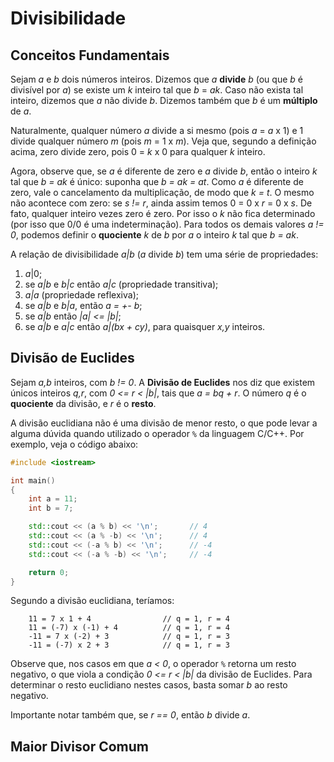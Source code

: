 Divisibilidade
==============

Conceitos Fundamentais
----------------------

Sejam _a_ e _b_ dois números inteiros. Dizemos que _a_ **divide** _b_ (ou que _b_ é divisível por
_a_) se existe um _k_ inteiro tal que _b_ = _ak_. Caso não exista tal inteiro, dizemos que
_a_ não divide _b_. Dizemos também que _b_ é um **múltiplo** de _a_.

Naturalmente, qualquer número _a_ divide a si mesmo (pois _a_ = _a_ x 1) e 1 divide qualquer
número _m_ (pois _m_ =  1 x _m_). Veja que, segundo a definição acima, zero divide zero, pois
0 = _k_ x 0 para qualquer _k_ inteiro.

Agora, observe que, se _a_ é diferente de zero e _a_ divide _b_, então o inteiro _k_ tal que 
_b = ak_ é único: suponha que _b = ak = at_. Como _a_ é diferente de zero, vale o cancelamento
da multiplicação, de modo que _k = t_. O mesmo não acontece com zero: se _s != r_, ainda assim
temos 0 = 0 x _r_ = 0 x _s_. De fato, qualquer inteiro vezes zero é zero. Por isso o _k_ não
fica determinado (por isso que 0/0 é uma indeterminação). Para todos os demais valores _a != 0_,
podemos definir o **quociente** _k_ de _b_ por _a_ o inteiro _k_ tal que
_b = ak_.

A relação de divisibilidade _a|b_ (_a_ divide _b_) tem uma série de propriedades:

1. _a_|0;
1. se _a|b_ e _b|c_ então _a|c_ (propriedade transitiva);
1. _a|a_ (propriedade reflexiva);
1. se _a|b_ e _b|a_, então _a = +- b_;
1. se _a|b_ então _|a| <= |b|_;
1. se _a|b_ e _a|c_ então _a|(bx + cy)_, para quaisquer _x,y_ inteiros.

Divisão de Euclides
-------------------

Sejam _a,b_ inteiros, com _b != 0_. A **Divisão de Euclides** nos diz que existem únicos inteiros
_q,r_, com _0 <= r < |b|_, tais que _a = bq + r_. O número _q_ é o **quociente** da divisão,
e _r_ é o **resto**.

A divisão euclidiana não é uma divisão de menor resto, o que pode levar a alguma dúvida quando
utilizado o operador `%` da linguagem C/C++. Por exemplo, veja o código abaixo:
```C++
#include <iostream>

int main()
{
    int a = 11;
    int b = 7;

    std::cout << (a % b) << '\n';       // 4
    std::cout << (a % -b) << '\n';      // 4
    std::cout << (-a % b) << '\n';      // -4
    std::cout << (-a % -b) << '\n';     // -4

    return 0;
}
```

Segundo a divisão euclidiana, teríamos:

        11 = 7 x 1 + 4                // q = 1, r = 4
        11 = (-7) x (-1) + 4          // q = 1, r = 4
        -11 = 7 x (-2) + 3            // q = 1, r = 3
        -11 = (-7) x 2 + 3            // q = 1, r = 3

Observe que, nos casos em que _a < 0_, o operador `%` retorna um resto negativo, o que viola a
condição _0 <= r < |b|_ da divisão de Euclides. Para determinar o resto euclidiano nestes casos,
basta somar _b_ ao resto negativo.

Importante notar também que, se _r == 0_, então _b_ divide _a_.

Maior Divisor Comum
-------------------

